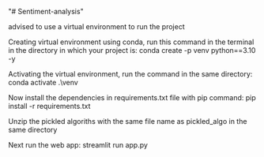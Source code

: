 "# Sentiment-analysis"

advised to use a virtual environment to run the project

Creating virtual environment using conda, run this command in the terminal in the directory in which your project is:
conda create -p venv python==3.10 -y

Activating the virtual environment, run the command in the same directory:
conda activate .\venv

Now install the dependencies in requirements.txt file with pip command:
pip install -r requirements.txt

Unzip the pickled algoriths with the same file name as pickled_algo in the same directory

Next run the web app:
streamlit run app.py
